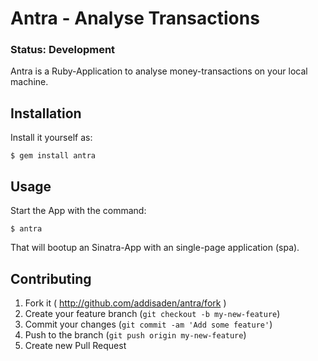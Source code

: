 # Antra - Analyse Transactions

### Status: Development

Antra is a Ruby-Application to analyse money-transactions on your local machine.

## Installation

Install it yourself as:

    $ gem install antra

## Usage

Start the App with the command:

    $ antra

That will bootup an Sinatra-App with an single-page application (spa).

## Contributing

1. Fork it ( http://github.com/addisaden/antra/fork )
2. Create your feature branch (`git checkout -b my-new-feature`)
3. Commit your changes (`git commit -am 'Add some feature'`)
4. Push to the branch (`git push origin my-new-feature`)
5. Create new Pull Request
